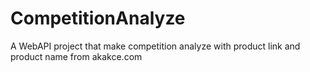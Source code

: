 # CompetitionAnalyze
A WebAPI project that make competition analyze with product link and product name from akakce.com
